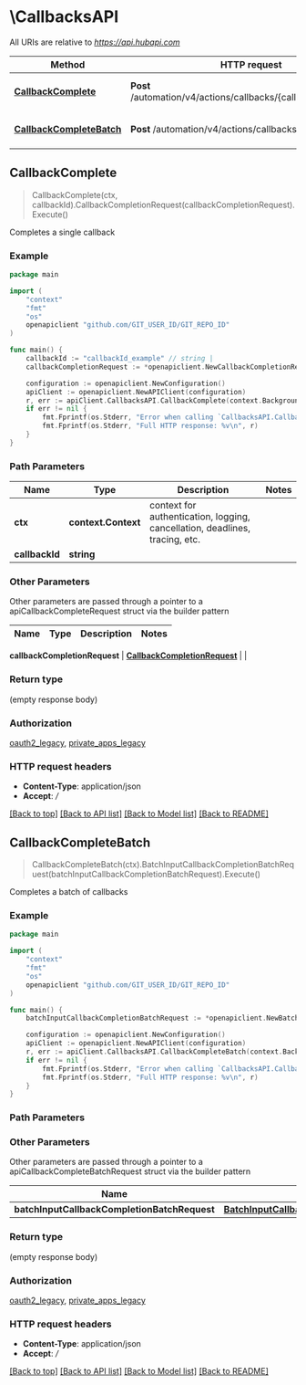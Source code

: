 # \CallbacksAPI

All URIs are relative to *https://api.hubapi.com*

Method | HTTP request | Description
------------- | ------------- | -------------
[**CallbackComplete**](CallbacksAPI.md#CallbackComplete) | **Post** /automation/v4/actions/callbacks/{callbackId}/complete | Completes a single callback
[**CallbackCompleteBatch**](CallbacksAPI.md#CallbackCompleteBatch) | **Post** /automation/v4/actions/callbacks/complete | Completes a batch of callbacks



## CallbackComplete

> CallbackComplete(ctx, callbackId).CallbackCompletionRequest(callbackCompletionRequest).Execute()

Completes a single callback

### Example

```go
package main

import (
	"context"
	"fmt"
	"os"
	openapiclient "github.com/GIT_USER_ID/GIT_REPO_ID"
)

func main() {
	callbackId := "callbackId_example" // string | 
	callbackCompletionRequest := *openapiclient.NewCallbackCompletionRequest(map[string]string{"key": "Inner_example"}) // CallbackCompletionRequest | 

	configuration := openapiclient.NewConfiguration()
	apiClient := openapiclient.NewAPIClient(configuration)
	r, err := apiClient.CallbacksAPI.CallbackComplete(context.Background(), callbackId).CallbackCompletionRequest(callbackCompletionRequest).Execute()
	if err != nil {
		fmt.Fprintf(os.Stderr, "Error when calling `CallbacksAPI.CallbackComplete``: %v\n", err)
		fmt.Fprintf(os.Stderr, "Full HTTP response: %v\n", r)
	}
}
```

### Path Parameters


Name | Type | Description  | Notes
------------- | ------------- | ------------- | -------------
**ctx** | **context.Context** | context for authentication, logging, cancellation, deadlines, tracing, etc.
**callbackId** | **string** |  | 

### Other Parameters

Other parameters are passed through a pointer to a apiCallbackCompleteRequest struct via the builder pattern


Name | Type | Description  | Notes
------------- | ------------- | ------------- | -------------

 **callbackCompletionRequest** | [**CallbackCompletionRequest**](CallbackCompletionRequest.md) |  | 

### Return type

 (empty response body)

### Authorization

[oauth2_legacy](../README.md#oauth2_legacy), [private_apps_legacy](../README.md#private_apps_legacy)

### HTTP request headers

- **Content-Type**: application/json
- **Accept**: */*

[[Back to top]](#) [[Back to API list]](../README.md#documentation-for-api-endpoints)
[[Back to Model list]](../README.md#documentation-for-models)
[[Back to README]](../README.md)


## CallbackCompleteBatch

> CallbackCompleteBatch(ctx).BatchInputCallbackCompletionBatchRequest(batchInputCallbackCompletionBatchRequest).Execute()

Completes a batch of callbacks

### Example

```go
package main

import (
	"context"
	"fmt"
	"os"
	openapiclient "github.com/GIT_USER_ID/GIT_REPO_ID"
)

func main() {
	batchInputCallbackCompletionBatchRequest := *openapiclient.NewBatchInputCallbackCompletionBatchRequest([]openapiclient.CallbackCompletionBatchRequest{*openapiclient.NewCallbackCompletionBatchRequest(map[string]string{"key": "Inner_example"}, "CallbackId_example")}) // BatchInputCallbackCompletionBatchRequest | 

	configuration := openapiclient.NewConfiguration()
	apiClient := openapiclient.NewAPIClient(configuration)
	r, err := apiClient.CallbacksAPI.CallbackCompleteBatch(context.Background()).BatchInputCallbackCompletionBatchRequest(batchInputCallbackCompletionBatchRequest).Execute()
	if err != nil {
		fmt.Fprintf(os.Stderr, "Error when calling `CallbacksAPI.CallbackCompleteBatch``: %v\n", err)
		fmt.Fprintf(os.Stderr, "Full HTTP response: %v\n", r)
	}
}
```

### Path Parameters



### Other Parameters

Other parameters are passed through a pointer to a apiCallbackCompleteBatchRequest struct via the builder pattern


Name | Type | Description  | Notes
------------- | ------------- | ------------- | -------------
 **batchInputCallbackCompletionBatchRequest** | [**BatchInputCallbackCompletionBatchRequest**](BatchInputCallbackCompletionBatchRequest.md) |  | 

### Return type

 (empty response body)

### Authorization

[oauth2_legacy](../README.md#oauth2_legacy), [private_apps_legacy](../README.md#private_apps_legacy)

### HTTP request headers

- **Content-Type**: application/json
- **Accept**: */*

[[Back to top]](#) [[Back to API list]](../README.md#documentation-for-api-endpoints)
[[Back to Model list]](../README.md#documentation-for-models)
[[Back to README]](../README.md)

